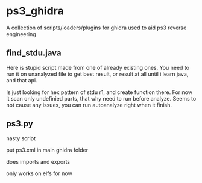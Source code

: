 # ps3_ghidra
A collection of scripts/loaders/plugins for ghidra used to aid ps3 reverse engineering

## find_stdu.java

Here is stupid script made from one of already existing ones. You need to run it on unanalyzed file to get best result, or result at all until i learn java, and that api. 

Is just looking for hex pattern of      stdu        r1, and create function there. For now it scan only undefinied parts, that why need to run before analyze. Seems to not cause any issues, you can run autoanalyze right when it finish.

## ps3.py
nasty script

put ps3.xml in main ghidra folder

does imports and exports

only works on elfs for now
